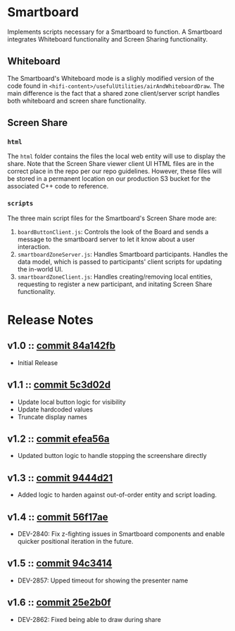 # Smartboard
Implements scripts necessary for a Smartboard to function. A Smartboard integrates Whiteboard functionality and Screen Sharing functionality.

## Whiteboard
The Smartboard's Whiteboard mode is a slighly modified version of the code found in `<hifi-content>/usefulUtilities/airAndWhiteboardDraw`. The main difference is the fact that a shared zone client/server script handles both whiteboard and screen share functionality.

## Screen Share
### `html`
The `html` folder contains the files the local web entity will use to display the share.
Note that the Screen Share viewer client UI HTML files are in the correct place in the repo per our repo guidelines. However, these files will be stored in a permanent location on our production S3 bucket for the associated C++ code to reference.

### `scripts`
The three main script files for the Smartboard's Screen Share mode are:
1. `boardButtonClient.js`: Controls the look of the Board and sends a message to the smartboard server to let it know about a user interaction.
2. `smartboardZoneServer.js`: Handles Smartboard participants. Handles the data model, which is passed to participants' client scripts for updating the in-world UI.
3. `smartboardZoneClient.js`: Handles creating/removing local entities, requesting to register a new participant, and initating Screen Share functionality.


# Release Notes
## v1.0 :: [commit 84a142fb](https://github.com/highfidelity/hifi-content/commits/84a142fb)
- Initial Release

## v1.1 :: [commit 5c3d02d](https://github.com/highfidelity/hifi-content/commits/5c3d02d)
- Update local button logic for visibility
- Update hardcoded values
- Truncate display names

## v1.2 :: [commit efea56a](https://github.com/highfidelity/hifi-content/commits/efea56a)
- Updated button logic to handle stopping the screenshare directly

## v1.3 :: [commit 9444d21](https://github.com/highfidelity/hifi-content/commits/9444d21)
- Added logic to harden against out-of-order entity and script loading.

## v1.4 :: [commit 56f17ae](https://github.com/highfidelity/hifi-content/commits/56f17ae)
- DEV-2840: Fix z-fighting issues in Smartboard components and enable quicker positional iteration in the future.

## v1.5 :: [commit 94c3414](https://github.com/highfidelity/hifi-content/commits/94c3414)
- DEV-2857: Upped timeout for showing the presenter name

## v1.6 :: [commit 25e2b0f](https://github.com/highfidelity/hifi-content/commits/25e2b0f)
- DEV-2862: Fixed being able to draw during share